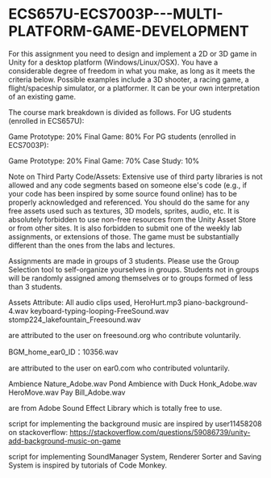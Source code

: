 # ECS657U-ECS7003P---MULTI-PLATFORM-GAME-DEVELOPMENT

For this assignment you need to design and implement a 2D or 3D game in Unity for a desktop platform (Windows/Linux/OSX). You have a considerable degree of freedom in what you make, as long as it meets the criteria below. Possible examples include a 3D shooter, a racing game, a flight/spaceship simulator, or a platformer. It can be your own interpretation of an existing game.

The course mark breakdown is divided as follows. For UG students (enrolled in ECS657U):

Game Prototype: 20%
Final Game: 80%
For PG students (enrolled in ECS7003P):

Game Prototype: 20%
Final Game: 70%
Case Study: 10%


Note on Third Party Code/Assets: Extensive use of third party libraries is not allowed and any code segments based on someone else's code (e.g., if your code has been inspired by some source found online) has to be properly acknowledged and referenced. You should do the same for any free assets used such as textures, 3D models, sprites, audio, etc. It is absolutely forbidden to use non-free resources from the Unity Asset Store or from other sites. It is also forbidden to submit one of the weekly lab assignments, or extensions of those. The game must be substantially different than the ones from the labs and lectures.

Assignments are made in groups of 3 students. Please use the Group Selection tool to self-organize yourselves in groups. Students not in groups will be randomly assigned among themselves or to groups formed of less than 3 students.

Assets Attribute:
All audio clips used,
HeroHurt.mp3
piano-background-4.wav
keyboard-typing-looping-FreeSound.wav
stomp224_lakefountain_Freesound.wav

are attributed to the user on freesound.org who contribute voluntarily.

BGM_home_ear0_ID：10356.wav

are attributed to the user on ear0.com who contributed voluntarily.

Ambience Nature_Adobe.wav
Pond Ambience with Duck Honk_Adobe.wav
HeroMove.wav
Pay Bill_Adobe.wav

are from Adobe Sound Effect Library which is totally free to use.

script for implementing the background music are inspired by user11458208 on stackoverflow: https://stackoverflow.com/questions/59086739/unity-add-background-music-on-game

script for implementing SoundManager System, Renderer Sorter and Saving System is inspired by tutorials of Code Monkey.